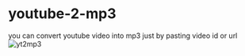 ﻿# youtube-2-mp3
 you can convert youtube video into mp3 just by pasting video id or url
![yt2mp3](https://user-images.githubusercontent.com/72448412/172096481-1f80e2f0-0cc0-47ce-954a-915e2348ced5.png)
